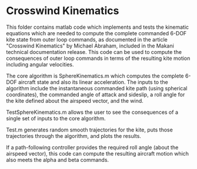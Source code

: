 # Crosswind Kinematics

This folder contains matlab code which implements and tests the kinematic
equations which are needed to compute the complete commanded 6-DOF kite state
from outer loop commands, as documented in the article "Crosswind Kinematics" by
Michael Abraham, included in the Makani technical documentation release.  This
code can be used to compute the consequences of outer loop commands in terms of
the resulting kite motion including angular velocities.

The core algorithm is SphereKinematics.m which computes the complete 6-DOF
aircraft state and also its linear acceleration. The inputs to the algorithm
include the instantaneous commanded kite path (using spherical coordinates), the
commanded angle of attack and sideslip, a roll angle for the kite defined about
the airspeed vector, and the wind.

TestSphereKinematics.m allows the user to see the consequences of a single set
of inputs to the core algorithm.

Test.m generates random smooth trajectories for the kite, puts those
trajectories through the algorithm, and plots the results.

If a path-following controller provides the required roll angle (about the
airspeed vector), this code can compute the resulting aircraft motion which also
meets the alpha and beta commands.
